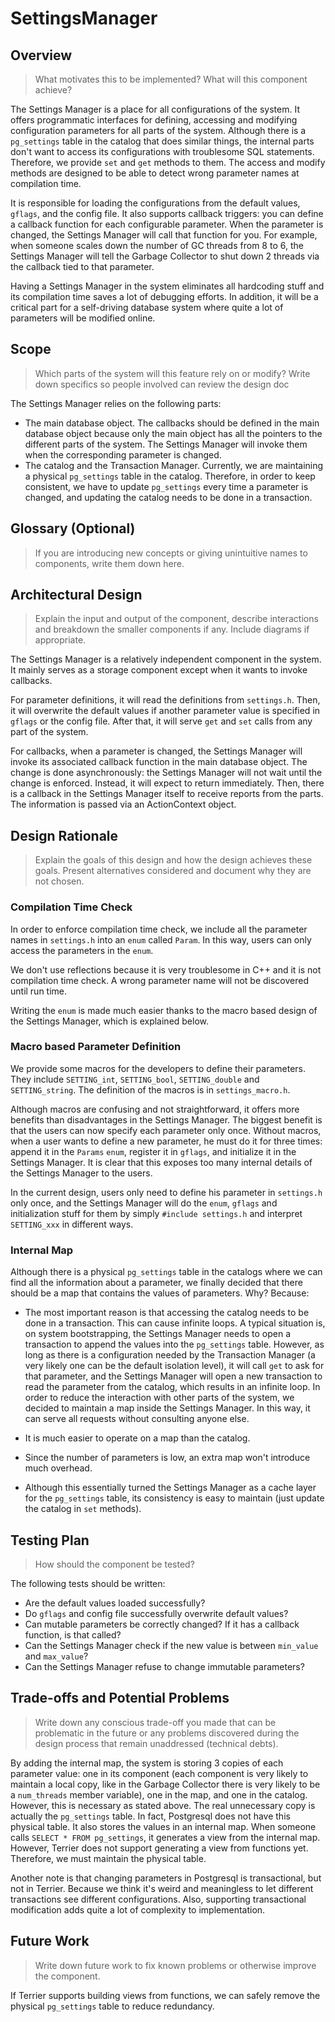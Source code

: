 # SettingsManager

## Overview

> What motivates this to be implemented? What will this component achieve? 

The Settings Manager is a place for all configurations of the system. It offers programmatic interfaces for defining, accessing and modifying configuration parameters for all parts of the system. Although there is a `pg_settings` table in the catalog that does similar things, the internal parts don't want to access its configurations with troublesome SQL statements. Therefore, we provide `set` and `get` methods to them. The access and modify methods are designed to be able to detect wrong parameter names at compilation time. 

It is responsible for loading the configurations from the default values, `gflags`, and the config file. It also supports callback triggers: you can define a callback function for each configurable parameter. When the parameter is changed, the Settings Manager will call that function for you. For example, when someone scales down the number of GC threads from 8 to 6, the Settings Manager will tell the Garbage Collector to shut down 2 threads via the callback tied to that parameter.

Having a Settings Manager in the system eliminates all hardcoding stuff and its compilation time saves a lot of debugging efforts. In addition, it will be a critical part for a self-driving database system where quite a lot of parameters will be modified online.

## Scope

> Which parts of the system will this feature rely on or modify? Write down specifics so people involved can review the design doc

The Settings Manager relies on the following parts:

- The main database object. The callbacks should be defined in the main database object because only the main object has all the pointers to the different parts of the system. The Settings Manager will invoke them when the corresponding parameter is changed.
- The catalog and the Transaction Manager. Currently, we are maintaining a physical `pg_settings` table in the catalog. Therefore, in order to keep consistent, we have to update `pg_settings` every time a parameter is changed, and updating the catalog needs to be done in a transaction. 

## Glossary (Optional)

> If you are introducing new concepts or giving unintuitive names to components, write them down here.

## Architectural Design

> Explain the input and output of the component, describe interactions and breakdown the smaller components if any. Include diagrams if appropriate.

The Settings Manager is a relatively independent component in the system. It mainly serves as a storage component except when it wants to invoke callbacks.

For parameter definitions, it will read the definitions from `settings.h`. Then, it will overwrite the default values if another parameter value is specified in `gflags` or the config file. After that, it will serve `get` and `set` calls from any part of the system.

For callbacks, when a parameter is changed, the Settings Manager will invoke its associated callback function in the main database object. The change is done asynchronously: the Settings Manager will not wait until the change is enforced. Instead, it will expect to return immediately. Then, there is a callback in the Settings Manager itself to receive reports from the parts. The information is passed via an ActionContext object.

## Design Rationale

> Explain the goals of this design and how the design achieves these goals. Present alternatives considered and document why they are not chosen.

### Compilation Time Check

 In order to enforce compilation time check, we include all the parameter names in `settings.h` into an `enum` called `Param`. In this way, users can only access the parameters in the `enum`. 

We don't use reflections because it is very troublesome in C++ and it is not compilation time check. A wrong parameter name will not be discovered until run time.

Writing the `enum` is made much easier thanks to the macro based design of the Settings Manager, which is explained below. 

### Macro based Parameter Definition

We provide some macros for the developers to define their parameters. They include `SETTING_int`, `SETTING_bool`, `SETTING_double` and `SETTING_string`. The definition of the macros is in `settings_macro.h`.

Although macros are confusing and not straightforward, it offers more benefits than disadvantages in the Settings Manager. The biggest benefit is that the users can now specify each parameter only once. Without macros, when a user wants to define a new parameter, he must do it for three times: append it in the `Params` `enum`, register it in `gflags`, and initialize it in the Settings Manager. It is clear that this exposes too many internal details of the Settings Manager to the users. 

In the current design, users only need to define his parameter in `settings.h` only once, and the Settings Manager will do the `enum`, `gflags` and initialization stuff for them by simply `#include settings.h` and interpret `SETTING_xxx` in different ways.

### Internal Map

Although there is a physical `pg_settings` table in the catalogs where we can find all the information about a parameter, we finally decided that there should be a map that contains the values of parameters. Why? Because:

- The most important reason is that accessing the catalog needs to be done in a transaction. This can cause infinite loops. A typical situation is, on system bootstrapping, the Settings Manager needs to open a transaction to append the values into the `pg_settings` table. However, as long as there is a configuration needed by the Transaction Manager (a very likely one can be the default isolation level), it will call `get` to ask for that parameter, and the Settings Manager will open a new transaction to read the parameter from the catalog, which results in an infinite loop. In order to reduce the interaction with other parts of the system, we decided to maintain a map inside the Settings Manager. In this way, it can serve all requests without consulting anyone else.
- It is much easier to operate on a map than the catalog. 
- Since the number of parameters is low, an extra map won't introduce much overhead.

- Although this essentially turned the Settings Manager as a cache layer for the `pg_settings` table, its consistency is easy to maintain (just update the catalog in `set` methods).

## Testing Plan

> How should the component be tested?

The following tests should be written:

- Are the default values loaded successfully?
- Do `gflags` and config file successfully overwrite default values?
- Can mutable parameters be correctly changed? If it has a callback function, is that called?
- Can the Settings Manager check if the new value is between `min_value` and `max_value`?
- Can the Settings Manager refuse to change immutable parameters?

## Trade-offs and Potential Problems

> Write down any conscious trade-off you made that can be problematic in the future or any problems discovered during the design process that remain unaddressed (technical debts).

By adding the internal map, the system is storing 3 copies of each parameter value: one in its component (each component is very likely to maintain a local copy, like in the Garbage Collector there is very likely to be a `num_threads` member variable), one in the map, and one in the catalog. However, this is necessary as stated above. The real unnecessary copy is actually the `pg_settings` table. In fact, Postgresql does not have this physical table. It also stores the values in an internal map. When someone calls `SELECT * FROM pg_settings`, it generates a view from the internal map. However, Terrier does not support generating a view from functions yet. Therefore, we must maintain the physical table.

Another note is that changing parameters in Postgresql is transactional, but not in Terrier. Because we think it's weird and meaningless to let different transactions see different configurations. Also, supporting transactional modification adds quite a lot of complexity to implementation.

## Future Work

> Write down future work to fix known problems or otherwise improve the component.

If Terrier supports building views from functions, we can safely remove the physical `pg_settings` table to reduce redundancy.